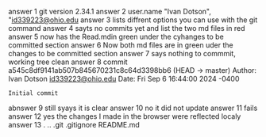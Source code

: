 answer 1 git version 2.34.1
answer 2 user.name "Ivan Dotson", "id339223@ohio.edu
answer 3 lists diffrent options you can use with the git command 
answer 4 sayts no commits yet and list the two md  files in red 
answer 5 now has the Read.mdin green under the cyhanges to be committed section
answer 6 Now both md files are in green uder the changes to be committed section
answer 7 says nothing to commmit, working tree clean
answer 8 commit a545c8df9141ab507b845670231c8c64d3398bb6 (HEAD -> master)
Author: Ivan Dotson <id339223@ohio.edu>
Date:   Fri Sep 6 16:44:00 2024 -0400

    Initial commit
abnswer 9 still syays it is clear
answer 10 no it did not update
answer 11 fails
answer 12 yes the changes I made in the browser were reflected localy 
answer 13 .  ..  .git  .gitignore  README.md






